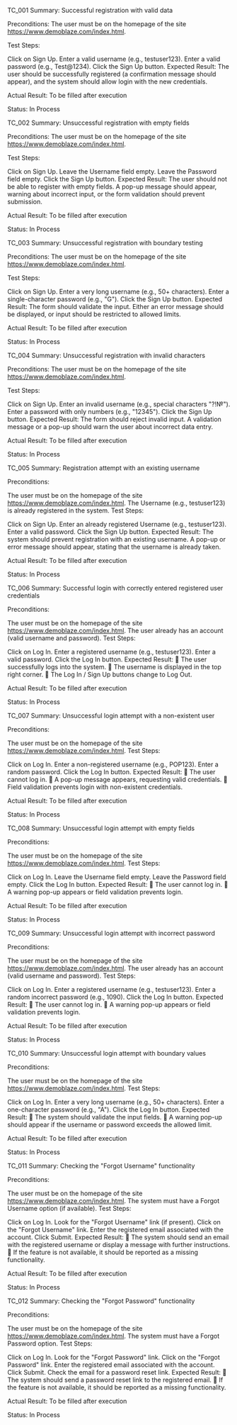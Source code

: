 TC_001
Summary: Successful registration with valid data

Preconditions: The user must be on the homepage of the site https://www.demoblaze.com/index.html.

Test Steps:

Click on Sign Up.
Enter a valid username (e.g., testuser123).
Enter a valid password (e.g., Test@1234).
Click the Sign Up button.
Expected Result:
The user should be successfully registered (a confirmation message should appear), and the system should allow login with the new credentials.

Actual Result: To be filled after execution

Status: In Process

TC_002
Summary: Unsuccessful registration with empty fields

Preconditions: The user must be on the homepage of the site https://www.demoblaze.com/index.html.

Test Steps:

Click on Sign Up.
Leave the Username field empty.
Leave the Password field empty.
Click the Sign Up button.
Expected Result:
The user should not be able to register with empty fields. A pop-up message should appear, warning about incorrect input, or the form validation should prevent submission.

Actual Result: To be filled after execution

Status: In Process

TC_003
Summary: Unsuccessful registration with boundary testing

Preconditions: The user must be on the homepage of the site https://www.demoblaze.com/index.html.

Test Steps:

Click on Sign Up.
Enter a very long username (e.g., 50+ characters).
Enter a single-character password (e.g., "G").
Click the Sign Up button.
Expected Result:
The form should validate the input. Either an error message should be displayed, or input should be restricted to allowed limits.

Actual Result: To be filled after execution

Status: In Process

TC_004
Summary: Unsuccessful registration with invalid characters

Preconditions: The user must be on the homepage of the site https://www.demoblaze.com/index.html.

Test Steps:

Click on Sign Up.
Enter an invalid username (e.g., special characters "?!№").
Enter a password with only numbers (e.g., "12345").
Click the Sign Up button.
Expected Result:
The form should reject invalid input. A validation message or a pop-up should warn the user about incorrect data entry.

Actual Result: To be filled after execution

Status: In Process

TC_005
Summary: Registration attempt with an existing username

Preconditions:

The user must be on the homepage of the site https://www.demoblaze.com/index.html.
The Username (e.g., testuser123) is already registered in the system.
Test Steps:

Click on Sign Up.
Enter an already registered Username (e.g., testuser123).
Enter a valid password.
Click the Sign Up button.
Expected Result:
The system should prevent registration with an existing username.
A pop-up or error message should appear, stating that the username is already taken.

Actual Result: To be filled after execution

Status: In Process

TC_006
Summary: Successful login with correctly entered registered user credentials

Preconditions:

The user must be on the homepage of the site https://www.demoblaze.com/index.html.
The user already has an account (valid username and password).
Test Steps:

Click on Log In.
Enter a registered username (e.g., testuser123).
Enter a valid password.
Click the Log In button.
Expected Result:
🔹 The user successfully logs into the system.
🔹 The username is displayed in the top right corner.
🔹 The Log In / Sign Up buttons change to Log Out.

Actual Result: To be filled after execution

Status: In Process

TC_007
Summary: Unsuccessful login attempt with a non-existent user

Preconditions:

The user must be on the homepage of the site https://www.demoblaze.com/index.html.
Test Steps:

Click on Log In.
Enter a non-registered username (e.g., POP123).
Enter a random password.
Click the Log In button.
Expected Result:
🔹 The user cannot log in.
🔹 A pop-up message appears, requesting valid credentials.
🔹 Field validation prevents login with non-existent credentials.

Actual Result: To be filled after execution

Status: In Process

TC_008
Summary: Unsuccessful login attempt with empty fields

Preconditions:

The user must be on the homepage of the site https://www.demoblaze.com/index.html.
Test Steps:

Click on Log In.
Leave the Username field empty.
Leave the Password field empty.
Click the Log In button.
Expected Result:
🔹 The user cannot log in.
🔹 A warning pop-up appears or field validation prevents login.

Actual Result: To be filled after execution

Status: In Process

TC_009
Summary: Unsuccessful login attempt with incorrect password

Preconditions:

The user must be on the homepage of the site https://www.demoblaze.com/index.html.
The user already has an account (valid username and password).
Test Steps:

Click on Log In.
Enter a registered username (e.g., testuser123).
Enter a random incorrect password (e.g., 1090).
Click the Log In button.
Expected Result:
🔹 The user cannot log in.
🔹 A warning pop-up appears or field validation prevents login.

Actual Result: To be filled after execution

Status: In Process

TC_010
Summary: Unsuccessful login attempt with boundary values

Preconditions:

The user must be on the homepage of the site https://www.demoblaze.com/index.html.
Test Steps:

Click on Log In.
Enter a very long username (e.g., 50+ characters).
Enter a one-character password (e.g., "A").
Click the Log In button.
Expected Result:
🔹 The system should validate the input fields.
🔹 A warning pop-up should appear if the username or password exceeds the allowed limit.

Actual Result: To be filled after execution

Status: In Process

TC_011
Summary: Checking the "Forgot Username" functionality

Preconditions:

The user must be on the homepage of the site https://www.demoblaze.com/index.html.
The system must have a Forgot Username option (if available).
Test Steps:

Click on Log In.
Look for the "Forgot Username" link (if present).
Click on the "Forgot Username" link.
Enter the registered email associated with the account.
Click Submit.
Expected Result:
🔹 The system should send an email with the registered username or display a message with further instructions.
🔹 If the feature is not available, it should be reported as a missing functionality.

Actual Result: To be filled after execution

Status: In Process

TC_012
Summary: Checking the "Forgot Password" functionality

Preconditions:

The user must be on the homepage of the site https://www.demoblaze.com/index.html.
The system must have a Forgot Password option.
Test Steps:

Click on Log In.
Look for the "Forgot Password" link.
Click on the "Forgot Password" link.
Enter the registered email associated with the account.
Click Submit.
Check the email for a password reset link.
Expected Result:
🔹 The system should send a password reset link to the registered email.
🔹 If the feature is not available, it should be reported as a missing functionality.

Actual Result: To be filled after execution

Status: In Process
